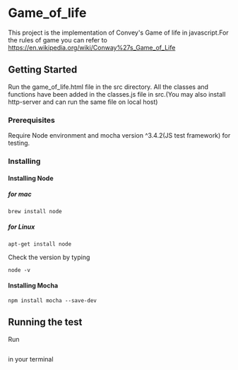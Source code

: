 # Game_of_life
  This project is the implementation of Convey's Game of life in javascript.For the rules of game you can refer to
  https://en.wikipedia.org/wiki/Conway%27s_Game_of_Life
## Getting Started 
  Run the game_of_life.html file in the src directory. All the classes and functions have been added in the classes.js file in src.(You may also install http-server and can run the same file on local host)
### Prerequisites
  Require Node environment and mocha version ^3.4.2(JS test framework) for testing.
### Installing
  
  #### Installing Node
  
  ##### for mac
  ```
  brew install node
  ```
  ##### for Linux
  ```
  apt-get install node
  ```
  Check the version by typing 
  ```
  node -v
  ```
  #### Installing Mocha
  ```
  npm install mocha --save-dev
  ```
  
## Running the test
Run 
```npm test
```
in your terminal
